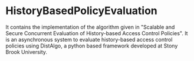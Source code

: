 # HistoryBasedPolicyEvaluation
It contains the implementation of the algorithm given in "Scalable and Secure Concurrent Evaluation of History-based Access Control Policies". It is an asynchronous system to evaluate history-based access control policies using DistAlgo, a python based framework developed at Stony Brook University.
